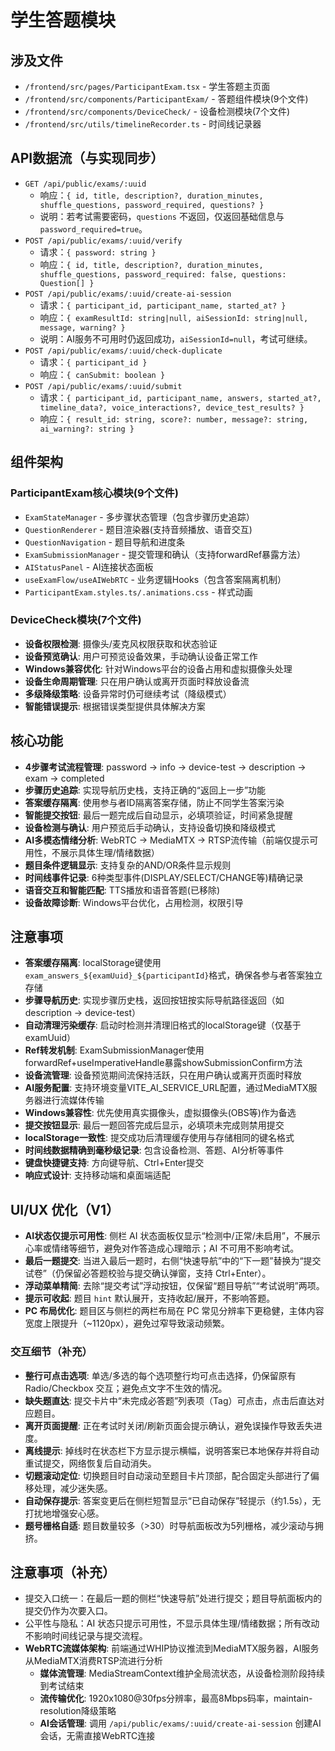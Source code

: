 # 学生答题模块

## 涉及文件
- `/frontend/src/pages/ParticipantExam.tsx` - 学生答题主页面
- `/frontend/src/components/ParticipantExam/` - 答题组件模块(9个文件)
- `/frontend/src/components/DeviceCheck/` - 设备检测模块(7个文件)
- `/frontend/src/utils/timelineRecorder.ts` - 时间线记录器

## API数据流（与实现同步）
- `GET /api/public/exams/:uuid`
  - 响应：`{ id, title, description?, duration_minutes, shuffle_questions, password_required, questions? }`
  - 说明：若考试需要密码，`questions` 不返回，仅返回基础信息与 `password_required=true`。
- `POST /api/public/exams/:uuid/verify`
  - 请求：`{ password: string }`
  - 响应：`{ id, title, description?, duration_minutes, shuffle_questions, password_required: false, questions: Question[] }`
- `POST /api/public/exams/:uuid/create-ai-session`
  - 请求：`{ participant_id, participant_name, started_at? }`
  - 响应：`{ examResultId: string|null, aiSessionId: string|null, message, warning? }`
  - 说明：AI服务不可用时仍返回成功，`aiSessionId=null`，考试可继续。
- `POST /api/public/exams/:uuid/check-duplicate`
  - 请求：`{ participant_id }`
  - 响应：`{ canSubmit: boolean }`
- `POST /api/public/exams/:uuid/submit`
  - 请求：`{ participant_id, participant_name, answers, started_at?, timeline_data?, voice_interactions?, device_test_results? }`
  - 响应：`{ result_id: string, score?: number, message?: string, ai_warning?: string }`

## 组件架构
### ParticipantExam核心模块(9个文件)
- `ExamStateManager` - 多步骤状态管理（包含步骤历史追踪）
- `QuestionRenderer` - 题目渲染器(支持音频播放、语音交互)
- `QuestionNavigation` - 题目导航和进度条
- `ExamSubmissionManager` - 提交管理和确认（支持forwardRef暴露方法）
- `AIStatusPanel` - AI连接状态面板
- `useExamFlow/useAIWebRTC` - 业务逻辑Hooks（包含答案隔离机制）
- `ParticipantExam.styles.ts/.animations.css` - 样式动画

### DeviceCheck模块(7个文件)  
- **设备权限检测**: 摄像头/麦克风权限获取和状态验证
- **设备预览确认**: 用户可预览设备效果，手动确认设备正常工作
- **Windows兼容优化**: 针对Windows平台的设备占用和虚拟摄像头处理
- **设备生命周期管理**: 只在用户确认或离开页面时释放设备流
- **多级降级策略**: 设备异常时仍可继续考试（降级模式）
- **智能错误提示**: 根据错误类型提供具体解决方案

## 核心功能
- **4步骤考试流程管理**: password → info → device-test → description → exam → completed
- **步骤历史追踪**: 实现导航历史栈，支持正确的“返回上一步”功能
- **答案缓存隔离**: 使用参与者ID隔离答案存储，防止不同学生答案污染
- **智能提交按钮**: 最后一题完成后自动显示，必填项验证，时间紧急提醒
- **设备检测与确认**: 用户预览后手动确认，支持设备切换和降级模式
- **AI多模态情绪分析**: WebRTC → MediaMTX → RTSP流传输（前端仅提示可用性，不展示具体生理/情绪数据）
- **题目条件逻辑显示**: 支持复杂的AND/OR条件显示规则  
- **时间线事件记录**: 6种类型事件(DISPLAY/SELECT/CHANGE等)精确记录
- **语音交互和智能匹配**: TTS播放和语音答题(已移除)
- **设备故障诊断**: Windows平台优化，占用检测，权限引导

## 注意事项
- **答案缓存隔离**: localStorage键使用`exam_answers_${examUuid}_${participantId}`格式，确保各参与者答案独立存储
- **步骤导航历史**: 实现步骤历史栈，返回按钮按实际导航路径返回（如 description → device-test）
- **自动清理污染缓存**: 启动时检测并清理旧格式的localStorage键（仅基于examUuid）
- **Ref转发机制**: ExamSubmissionManager使用forwardRef+useImperativeHandle暴露showSubmissionConfirm方法
- **设备流管理**: 设备预览期间流保持活跃，只在用户确认或离开页面时释放
- **AI服务配置**: 支持环境变量VITE_AI_SERVICE_URL配置，通过MediaMTX服务器进行流媒体传输
- **Windows兼容性**: 优先使用真实摄像头，虚拟摄像头(OBS等)作为备选
- **提交按钮显示**: 最后一题回答完成后显示，必填项未完成则禁用提交
- **localStorage一致性**: 提交成功后清理缓存使用与存储相同的键名格式
- **时间线数据精确到毫秒级记录**: 包含设备检测、答题、AI分析等事件
- **键盘快捷键支持**: 方向键导航、Ctrl+Enter提交
- **响应式设计**: 支持移动端和桌面端适配

## UI/UX 优化（V1）
- **AI状态仅提示可用性**: 侧栏 AI 状态面板仅显示“检测中/正常/未启用”，不展示心率或情绪等细节，避免对作答造成心理暗示；AI 不可用不影响考试。
- **最后一题提交**: 当进入最后一题时，右侧“快速导航”中的“下一题”替换为“提交试卷”（仍保留必答题校验与提交确认弹窗，支持 Ctrl+Enter）。
- **浮动菜单精简**: 去除“提交考试”浮动按钮，仅保留“题目导航”“考试说明”两项。
- **提示可收起**: 题目 `hint` 默认展开，支持收起/展开，不影响答题。
- **PC 布局优化**: 题目区与侧栏的两栏布局在 PC 常见分辨率下更稳健，主体内容宽度上限提升（~1120px），避免过窄导致滚动频繁。

### 交互细节（补充）
- **整行可点击选项**: 单选/多选的每个选项整行均可点击选择，仍保留原有 Radio/Checkbox 交互；避免点文字不生效的情况。
- **缺失题直达**: 提交卡片中“未完成必答题”列表项（Tag）可点击，点击后直达对应题目。
- **离开页面提醒**: 正在考试时关闭/刷新页面会提示确认，避免误操作导致丢失进度。
- **离线提示**: 掉线时在状态栏下方显示提示横幅，说明答案已本地保存并将自动重试提交，网络恢复后自动消失。
- **切题滚动定位**: 切换题目时自动滚动至题目卡片顶部，配合固定头部进行了偏移处理，减少迷失感。
- **自动保存提示**: 答案变更后在侧栏短暂显示“已自动保存”轻提示（约1.5s），无打扰地增强安心感。
- **题号栅格自适**: 题目数量较多（>30）时导航面板改为5列栅格，减少滚动与拥挤。

## 注意事项（补充）
- 提交入口统一：在最后一题的侧栏“快速导航”处进行提交；题目导航面板内的提交仍作为次要入口。
- 公平性与隐私：AI 状态只提示可用性，不显示具体生理/情绪数据；所有改动不影响时间线记录与提交流程。
- **WebRTC流媒体架构**: 前端通过WHIP协议推流到MediaMTX服务器，AI服务从MediaMTX消费RTSP流进行分析
  - **媒体流管理**: MediaStreamContext维护全局流状态，从设备检测阶段持续到考试结束
  - **流传输优化**: 1920x1080@30fps分辨率，最高8Mbps码率，maintain-resolution降级策略
  - **AI会话管理**: 调用 `/api/public/exams/:uuid/create-ai-session` 创建AI会话，无需直接WebRTC连接
